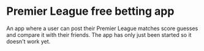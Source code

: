 # Premier League free betting app
An app where a user can post their Premier League matches score guesses and compare it with their friends. The app has only just been started so it doesn't work yet. 